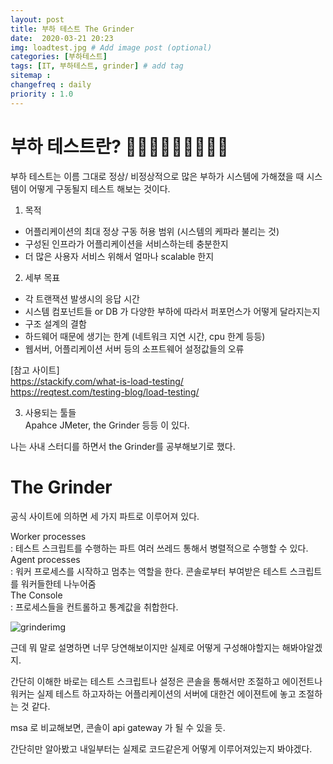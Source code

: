 ```yaml
---
layout: post
title: 부하 테스트 The Grinder
date:  2020-03-21 20:23
img: loadtest.jpg # Add image post (optional)
categories: [부하테스트]
tags: [IT, 부하테스트, grinder] # add tag
sitemap :
changefreq : daily
priority : 1.0
---
```



# 부하 테스트란? 🏋🏻‍♂️🏋🏻‍♂️🏋🏻‍♂️  
부하 테스트는 이름 그대로  정상/ 비정상적으로 많은 부하가 시스템에 가해졌을 때 시스템이 어떻게 구동될지 테스트 해보는 것이다.  

1. 목적  
- 어플리케이션의 최대 정상 구동 허용 범위 (시스템의 케파라 불리는 것)
- 구성된 인프라가 어플리케이션을 서비스하는테  충분한지
- 더 많은 사용자 서비스 위해서 얼마나 scalable 한지

2. 세부 목표  
- 각 트랜잭션 발생시의 응답 시간
- 시스템 컴포넌트들 or DB 가 다양한 부하에 따라서 퍼포먼스가 어떻게 달라지는지 
- 구조 설계의 결함
- 하드웨어 때문에 생기는 한계 (네트워크 지연 시간, cpu 한계 등등)
- 웹서버, 어플리케이션 서버 등의  소프트웨어 설정값들의 오류 

[참고 사이트]  
https://stackify.com/what-is-load-testing/   
https://reqtest.com/testing-blog/load-testing/  


3. 사용되는 툴들  
Apahce JMeter, the Grinder 등등 이 있다.  

나는 사내 스터디를 하면서 the Grinder를 공부해보기로 했다.  

# The Grinder 
공식 사이트에 의하면 세 가지 파트로 이루어져 있다.

Worker processes  
: 테스트 스크립트를 수행하는 파트 
여러 쓰레드 통해서 병렬적으로 수행할 수 있다.     
Agent processes  
: 워커 프로세스를 시작하고 멈추는 역할을 한다. 
콘솔로부터 부여받은 테스트 스크립트를 워커들한테 나누어줌     
The Console  
: 프로세스들을 컨트롤하고  통계값을 취합한다.    

![grinderimg](/assets/img/2020-03-21-grinder1/grinderimg.png)  

근데 뭐 말로 설명하면 너무 당연해보이지만 실제로 어떻게 구성해야할지는 해봐야알겠지. 

간단히 이해한 바로는 테스트 스크립트나 설정은 콘솔을 통해서만 조절하고 에이전트나 워커는 실제 테스트 하고자하는 어플리케이션의 서버에 대한건 에이젼트에 놓고 조절하는 것 같다.  

msa 로 비교해보면, 콘솔이 api gateway 가 될 수 있을 듯.   


간단히만  알아봤고 내일부터는 실제로 코드같은게 어떻게 이루어져있는지 봐야겠다. 